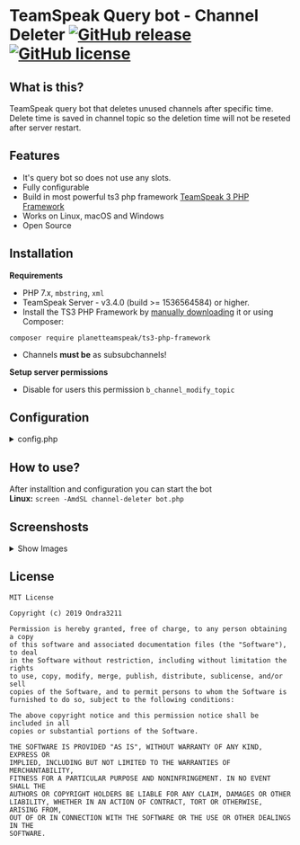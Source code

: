 # TeamSpeak Query  bot - Channel Deleter [![GitHub release](https://img.shields.io/github/v/release/Ondra3211/ts-channel-deleter?include_prereleases)](https://github.com/Ondra3211/ts-channel-deleter/releases/tag/1.5) [![GitHub license](https://img.shields.io/github/license/Ondra3211/ts-channel-deleter)](https://github.com/Ondra3211/ts-channel-deleter/blob/master/LICENSE)

## What is this?

TeamSpeak query bot that deletes unused channels after specific time.  
Delete time is saved in channel topic so the deletion time will not be reseted after server restart.  

## Features

- It's query bot so does not use any slots.
- Fully configurable
- Build in most powerful ts3 php framework [TeamSpeak 3 PHP Framework](https://github.com/planetteamspeak/ts3phpframework)
- Works on Linux, macOS and Windows
- Open Source

## Installation
**Requirements**
* PHP 7.x, `mbstring`, `xml`
* TeamSpeak Server - v3.4.0 (build >= 1536564584) or higher.
* Install the TS3 PHP Framework by [manually downloading](https://github.com/ronindesign/ts3phpframework/archive/master.zip) it or using Composer:
```
composer require planetteamspeak/ts3-php-framework
```  
* Channels **must be** as subsubchannels!

**Setup server permissions**  
* Disable for users this permission `b_channel_modify_topic`
## Configuration
<details>
  <summary>config.php</summary>
  
  ```php
<?php
/* EXAMPLE CONFIGURATION FILE */
<?php
$cf["framework"] = "libraries/TeamSpeak3/TeamSpeak3.php";
$cf["connect"] = [
	"username" => "serveradmin",
	"password" => "2lM3Nop6",
	"host" => "127.0.0.1",
	"qport" => "10011",
	"vport" => "9987",
	"nickname" => "Channel Deleter",
	"default_channel" => false //channel id of channel / false to disable
];
$cf["deleter"] = [
	"update_interval" => 120, //Check channels every x seconds
	"timezone" => "Europe/Prague", //timezones https://www.php.net/manual/en/timezones.php
	"parent_channel" => 685, //parent channel of sub channels
	"delete_time" => 604800, //In seconds! (1 week)
	"warning_time" => [
		"enabled" => true, //false to disable
		"time" => 432000, //In seconds! (2 days before delete)
		"suffix" => [
			"enabled" => true,
			"suffix" => " ❗" // IMPORTANT!!! add space before the suffix 
		],
		"info_channel" => [ //avaiable variables [COUNT], [HOURS], [MINUTES], [SECONDS]
			"cid" => 685, //channel id
			"channel_name" => [
				"enabled" => true, //false to disable
				"channel_name" => "[cspacer]Number of rooms [COUNT]/50"
			],
			"description" => [ // IMPORTANT!!! Only if warning time is enabled!
				"enabled" => true, //false to disable //if warning time is disabled this is disabled also
				"description_prefix" => "[SIZE=10]list of rooms that will be deleted[/SIZE]", // "\n" for new line
				"description_suffix" => "", // "\n" for new line
				"description" => "Channel [B][CHANNEL][/B] will be deleted in [HOURS] hours, [MINUTES] minutes and [SECONDS] seconds\n", // "\n" for new line
				"description_empty" => "No channel will be deleted" // "\n" for new line
			]
		]
	]
];
return $cf;
?>
  ```
  
</details>

## How to use?

After installtion and configuration you can start the bot  
**Linux:** `screen -AmdSL channel-deleter bot.php`

## Screenshosts  
<details><summary>Show Images</summary>

![](https://i.zerocz.eu/ja/werg2jL9JG.png "Info Channel Description")
![](https://i.zerocz.eu/ja/nKD1Go4GyH.gif "When you switch to channel that is in warning mode")
![](https://i.zerocz.eu/ja/BBRR1uo5Qf.gif "Channel topic edit. Preview how the script works")
![](https://i.zerocz.eu/ja/RFlHSRH6o4.gif "Count of channels")
</details>

## License
```
MIT License

Copyright (c) 2019 Ondra3211

Permission is hereby granted, free of charge, to any person obtaining a copy
of this software and associated documentation files (the "Software"), to deal
in the Software without restriction, including without limitation the rights
to use, copy, modify, merge, publish, distribute, sublicense, and/or sell
copies of the Software, and to permit persons to whom the Software is
furnished to do so, subject to the following conditions:

The above copyright notice and this permission notice shall be included in all
copies or substantial portions of the Software.

THE SOFTWARE IS PROVIDED "AS IS", WITHOUT WARRANTY OF ANY KIND, EXPRESS OR
IMPLIED, INCLUDING BUT NOT LIMITED TO THE WARRANTIES OF MERCHANTABILITY,
FITNESS FOR A PARTICULAR PURPOSE AND NONINFRINGEMENT. IN NO EVENT SHALL THE
AUTHORS OR COPYRIGHT HOLDERS BE LIABLE FOR ANY CLAIM, DAMAGES OR OTHER
LIABILITY, WHETHER IN AN ACTION OF CONTRACT, TORT OR OTHERWISE, ARISING FROM,
OUT OF OR IN CONNECTION WITH THE SOFTWARE OR THE USE OR OTHER DEALINGS IN THE
SOFTWARE.
```
